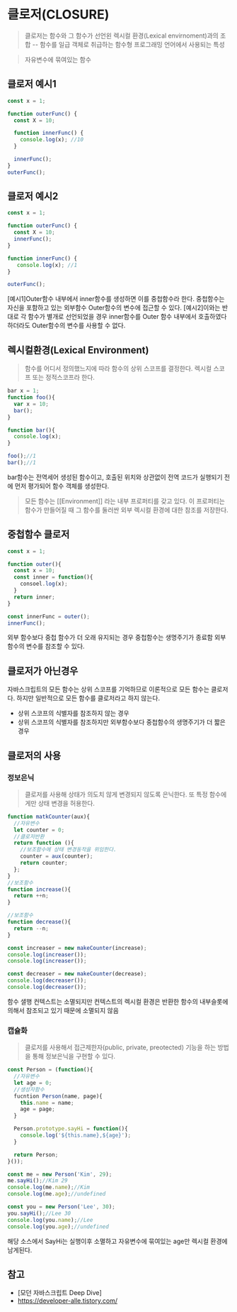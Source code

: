 # 클로저(CLOSURE)

> 클로저는 함수와 그 함수가 선언왼 렉시컬 환경(Lexical envirnoment)과의 조합
--  함수를 일급 객체로 취급하는 함수형 프로그래밍 언어에서 사용되는 특성 

> 자유변수에 묶여있는 함수

## 클로저 예시1

```javascript
const x = 1;

function outerFunc() {
  const X = 10;

  function innerFunc() {
    console.log(x); //10
  }

  innerFunc();
}
outerFunc();
```

## 클로저 예시2
```javascript
const x = 1;

function outerFunc() {
  const X = 10;
  innerFunc();
}

function innerFunc() {
   console.log(x); //1 
}

outerFunc();
```

[예시1]Outer함수 내부에서 inner함수를 생성하면 이를 중첩함수라 한다. 중첩함수는 자신을 포함하고 있는 외부함수 Outer함수의 변수에 접근할 수 있다.
[예시2]이와는 반대로 각 함수가 별개로 선언되었을 경우 inner함수를 Outer 함수 내부에서 호출하였다 하더라도 Outer함수의 변수를 사용할 수 없다.

## 렉시컬환경(Lexical Environment)

> 함수를 어디서 정의했느지에 따라 함수의 상위 스코프를 결정한다.
렉시컬 스코프 또는 정적스코프라 한다. 

```javascript
bar x = 1;
function foo(){
  var x = 10;
  bar();
}

function bar(){
  console.log(x);
}

foo();//1
bar();//1

```

bar함수는 전역세어 생성된 함수이고, 호출된 위치와 상관없이 전역 코드가 실행되기 전에 먼저 평가되어 함수 객체를 생성한다.

> 모든 함수는 [[Environment]] 라는 내부 프로퍼티를 갖고 있다. 이 프로퍼티는 함수가 만들어질 때 그 함수를 둘러싼 외부 렉시컬 환경에 대한 참조를 저장한다.

## 중첩함수 클로저
```javascript
const x = 1;

function outer(){
  const x = 10;
  const inner = function(){
    consoel.log(x);
  }
  return inner;
}

const innerFunc = outer();
innerFunc();
```

외부 함수보다 중첩 함수가 더 오래 유지되는 경우 중첩함수는 생명주기가 종료함 외부 함수의 변수를 참조할 수 있다.

## 클로저가 아닌경우 

자바스크립트의 모든 함수는 상위 스코프를 기억하므로 이론적으로 모든 함수는 클로저다. 하지만 일반적으로 모든 함수를 클로저라고 하지 않는다.

- 상위 스코프의 식별자를 참조하지 않는 경우
- 상위 스코프의 식별자를 참조하지만 외부함수보다 중첩함수의 생명주기가 더 짧은 경우

## 클로저의 사용 

### 정보은닉 

> 클로저를 사용해 상태가 의도치 않게 변경되지 않도록 은닉한다. 또 특정 함수에게만 상태 변경을 허용한다.

```javascript
function matkCounter(aux){
  //자유변수
  let counter = 0;
  //클로저반환
  return function (){
    //보조함수에 상태 변경동작을 위임한다.
    counter = aux(counter);
    return counter;
  };
}
//보조함수
function increase(){
  return ++n;
}

//보조함수
function decrease(){
  return --n;
}

const increaser = new makeCounter(increase);
console.log(increaser());
console.log(increaser());

const decreaser = new makeCounter(decrease);
console.log(decreaser());
console.log(decreaser());
```

함수 샐행 컨텍스트는 소멸되지만 컨텍스트의 렉시컬 환경은 반환한 함수의 내부슬롯에 의해서 참조되고 있기 때문에 소멸되지 않음

### 캡슐화 

> 클로저를 사용해서 접근제한자(public, private, preotected) 기능을 하는 방법을 통해 정보은닉을 구현할 수 있다.
```javascript
const Person = (function(){
  //자유변수
  let age = 0;
  //생성자함수
  fucntion Person(name, page){
    this.name = name;
    age = page;
  }

  Person.prototype.sayHi = function(){
    console.log('${this.name},${age}');
  }

  return Person;
}());

const me = new Person('Kim', 29);
me.sayHi();//Kim 29
console.log(me.name);//Kim
console.log(me.age);//undefined

const you = new Person('Lee', 30);
you.sayHi();//Lee 30
console.log(you.name);//Lee
console.log(you.age);//undefined
```
해당 소스에서 SayHi는 실행이후 소멸하고 자유변수에 묶여있는 age만 렉시컬 환경에 남게된다.



## 참고

- [모던 자바스크립트 Deep Dive]
- https://developer-alle.tistory.com/
